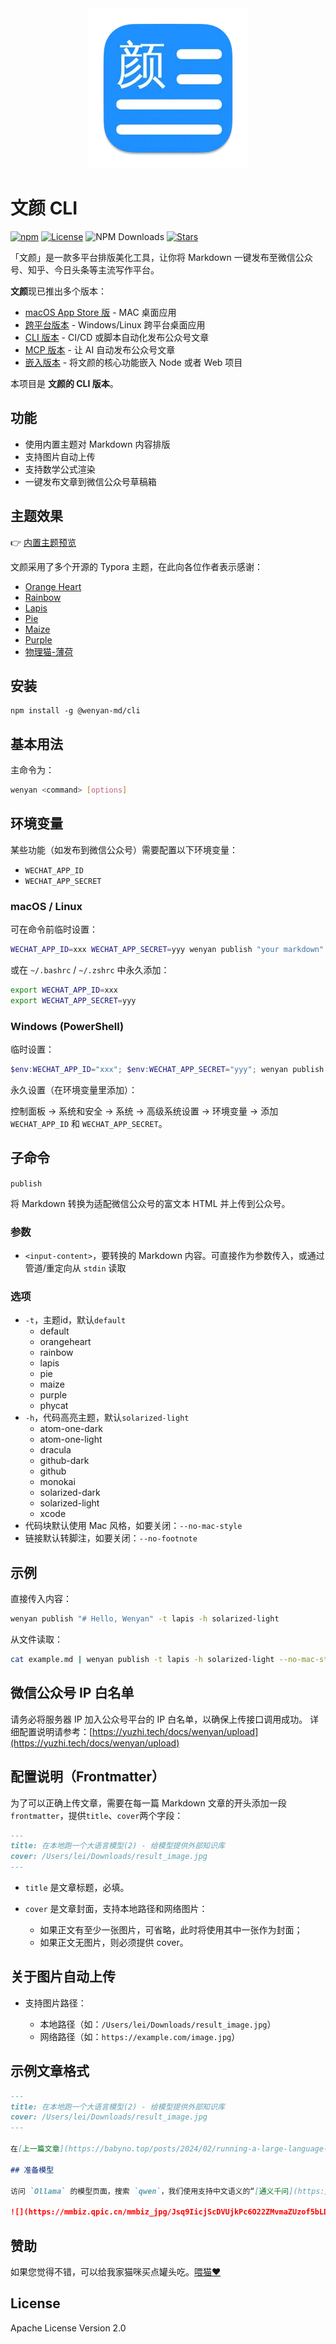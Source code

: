 <div align="center">
    <img alt = "logo" src="https://raw.githubusercontent.com/caol64/wenyan/main/Data/256-mac.png" />
</div>

# 文颜 CLI

[![npm](https://img.shields.io/npm/v/@wenyan-md/cli)](https://www.npmjs.com/package/@wenyan-md/cli)
[![License](https://img.shields.io/github/license/caol64/wenyan-cli)](LICENSE)
![NPM Downloads](https://img.shields.io/npm/dm/%40wenyan-md%2Fcli)
[![Stars](https://img.shields.io/github/stars/caol64/wenyan-cli?style=social)](https://github.com/caol64/wenyan-cli)

「文颜」是一款多平台排版美化工具，让你将 Markdown 一键发布至微信公众号、知乎、今日头条等主流写作平台。

**文颜**现已推出多个版本：

* [macOS App Store 版](https://github.com/caol64/wenyan) - MAC 桌面应用
* [跨平台版本](https://github.com/caol64/wenyan-pc) - Windows/Linux 跨平台桌面应用
* [CLI 版本](https://github.com/caol64/wenyan-cli) - CI/CD 或脚本自动化发布公众号文章
* [MCP 版本](https://github.com/caol64/wenyan-mcp) - 让 AI 自动发布公众号文章
* [嵌入版本](https://github.com/caol64/wenyan-core) - 将文颜的核心功能嵌入 Node 或者 Web 项目

本项目是 **文颜的 CLI 版本**。

## 功能

* 使用内置主题对 Markdown 内容排版
* 支持图片自动上传
* 支持数学公式渲染
* 一键发布文章到微信公众号草稿箱

## 主题效果

👉 [内置主题预览](https://yuzhi.tech/docs/wenyan/theme)

文颜采用了多个开源的 Typora 主题，在此向各位作者表示感谢：

- [Orange Heart](https://github.com/evgo2017/typora-theme-orange-heart)
- [Rainbow](https://github.com/thezbm/typora-theme-rainbow)
- [Lapis](https://github.com/YiNNx/typora-theme-lapis)
- [Pie](https://github.com/kevinzhao2233/typora-theme-pie)
- [Maize](https://github.com/BEATREE/typora-maize-theme)
- [Purple](https://github.com/hliu202/typora-purple-theme)
- [物理猫-薄荷](https://github.com/sumruler/typora-theme-phycat)

## 安装

```
npm install -g @wenyan-md/cli
```

## 基本用法

主命令为：

```bash
wenyan <command> [options]
```

## 环境变量

某些功能（如发布到微信公众号）需要配置以下环境变量：

* `WECHAT_APP_ID`
* `WECHAT_APP_SECRET`

### macOS / Linux

可在命令前临时设置：

```bash
WECHAT_APP_ID=xxx WECHAT_APP_SECRET=yyy wenyan publish "your markdown"
```

或在 `~/.bashrc` / `~/.zshrc` 中永久添加：

```bash
export WECHAT_APP_ID=xxx
export WECHAT_APP_SECRET=yyy
```

### Windows (PowerShell)

临时设置：

```powershell
$env:WECHAT_APP_ID="xxx"; $env:WECHAT_APP_SECRET="yyy"; wenyan publish "your markdown"
```

永久设置（在环境变量里添加）：

控制面板 → 系统和安全 → 系统 → 高级系统设置 → 环境变量 → 添加 `WECHAT_APP_ID` 和 `WECHAT_APP_SECRET`。

## 子命令

`publish`

将 Markdown 转换为适配微信公众号的富文本 HTML 并上传到公众号。

### 参数

- `<input-content>`，要转换的 Markdown 内容。可直接作为参数传入，或通过管道/重定向从 `stdin` 读取

### 选项

- `-t`，主题id，默认`default`
  - default
  - orangeheart
  - rainbow
  - lapis
  - pie
  - maize
  - purple
  - phycat
- `-h`，代码高亮主题，默认`solarized-light`
  - atom-one-dark
  - atom-one-light
  - dracula
  - github-dark
  - github
  - monokai
  - solarized-dark
  - solarized-light
  - xcode
- 代码块默认使用 Mac 风格，如要关闭：`--no-mac-style`
- 链接默认转脚注，如要关闭：`--no-footnote`

## 示例

直接传入内容：

```bash
wenyan publish "# Hello, Wenyan" -t lapis -h solarized-light
```

从文件读取：

```bash
cat example.md | wenyan publish -t lapis -h solarized-light --no-mac-style
```

## 微信公众号 IP 白名单

请务必将服务器 IP 加入公众号平台的 IP 白名单，以确保上传接口调用成功。
详细配置说明请参考：[https://yuzhi.tech/docs/wenyan/upload](https://yuzhi.tech/docs/wenyan/upload)

## 配置说明（Frontmatter）

为了可以正确上传文章，需要在每一篇 Markdown 文章的开头添加一段`frontmatter`，提供`title`、`cover`两个字段：

```md
---
title: 在本地跑一个大语言模型(2) - 给模型提供外部知识库
cover: /Users/lei/Downloads/result_image.jpg
---
```

* `title` 是文章标题，必填。
* `cover` 是文章封面，支持本地路径和网络图片：

  * 如果正文有至少一张图片，可省略，此时将使用其中一张作为封面；
  * 如果正文无图片，则必须提供 cover。

## 关于图片自动上传

* 支持图片路径：

  * 本地路径（如：`/Users/lei/Downloads/result_image.jpg`）
  * 网络路径（如：`https://example.com/image.jpg`）

## 示例文章格式

```md
---
title: 在本地跑一个大语言模型(2) - 给模型提供外部知识库
cover: /Users/lei/Downloads/result_image.jpg
---

在[上一篇文章](https://babyno.top/posts/2024/02/running-a-large-language-model-locally/)中，我们展示了如何在本地运行大型语言模型。本篇将介绍如何让模型从外部知识库中检索定制数据，提升答题准确率，让它看起来更“智能”。

## 准备模型

访问 `Ollama` 的模型页面，搜索 `qwen`，我们使用支持中文语义的“[通义千问](https://ollama.com/library/qwen:7b)”模型进行实验。

![](https://mmbiz.qpic.cn/mmbiz_jpg/Jsq9IicjScDVUjkPc6O22ZMvmaZUzof5bLDjMyLg2HeAXd0icTvlqtL7oiarSlOicTtiaiacIxpVOV1EeMKl96PhRPPw/640?wx_fmt=jpeg)
```

## 赞助

如果您觉得不错，可以给我家猫咪买点罐头吃。[喂猫❤️](https://yuzhi.tech/sponsor)

## License

Apache License Version 2.0
